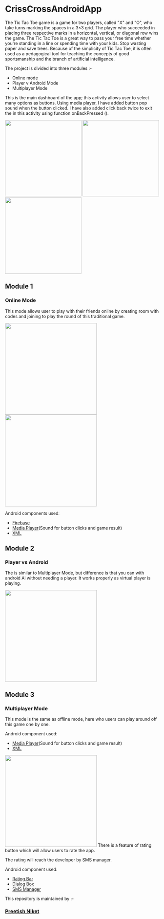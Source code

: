 # CrissCrossAndroidApp

The Tic Tac Toe game is a game for two players, called "X" and "O", who take turns marking the spaces in a 3×3 grid. The player who succeeded in placing three respective marks in a horizontal, vertical, or diagonal row wins the game. The Tic Tac Toe is a great way to pass your free time whether you're standing in a line or spending time with your kids. Stop wasting paper and save trees. Because of the simplicity of Tic Tac Toe, it is often used as a pedagogical tool for teaching the concepts of good sportsmanship and the branch of artificial intelligence.

The project is divided into three modules :-
<ul>
  <li>Online mode</li>
  <li>Player v Android Mode</li>
  <li>Multiplayer Mode</li>
</ul>

This is the main dashboard of the app; this activity allows user to select many options as buttons. Using media player, I have added button pop sound when the button clicked. I have also added click back twice to exit the in this activity using function onBackPressed ().

<p>
  <img src="https://github.com/PreetishNiket/CrissCross/blob/master/app/sampledata/ss1.png" width="250" />
  <img src="https://github.com/PreetishNiket/CrissCross/blob/master/app/sampledata/ss2.png" width="250" /> 
  <img src="https://github.com/PreetishNiket/CrissCross/blob/master/app/sampledata/ss8.png" width="250"/>
</p>

## Module 1
### Online Mode

This mode allows user to play with their friends online by creating room with codes and joining to play the round of this traditional game.

<p>
  <img src="https://github.com/PreetishNiket/CrissCross/blob/master/app/sampledata/ss5.png" width="300" />
  <img src="https://github.com/PreetishNiket/CrissCross/blob/master/app/sampledata/ss6.png" width="300" /> 
</p>
Android components used:
<ul>
  <li><a href="https://firebase.google.com">Firebase</a></li>
  <li><a href="https://developer.android.com/reference/android/media/MediaPlayer">Media Player</a>(Sound for button clicks and game result)</li>
  <li><a href="https://developer.android.com/guide/topics/ui/declaring-layout">XML</a></li>
</ul>

## Module 2
### Player vs Android

The is similar to Multiplayer Mode, but difference is that you can with android Ai without needing a player. It works properly as virtual player is playing.

<img src="https://github.com/PreetishNiket/CrissCross/blob/master/app/sampledata/ss4.png" width="300" />

## Module 3
### Multiplayer Mode

This mode is the same as offline mode, here who users can play around off this game one by one.

Android component used:
<ul>
  <li><a href="https://developer.android.com/reference/android/media/MediaPlayer">Media Player</a>(Sound for button clicks and game result)</li>
  <li><a href="https://developer.android.com/guide/topics/ui/declaring-layout">XML</a></li>
</ul>

<img src="https://github.com/PreetishNiket/CrissCross/blob/master/app/sampledata/ss3.png" width="300" />
There is a feature of rating button which will allow users to rate the app.

The rating will reach the developer by SMS manager.

Android component used:
<ul>
  <li><a href="https://developer.android.com/reference/android/widget/RatingBar">Rating Bar</a></li>
  <li><a href="https://developer.android.com/guide/topics/ui/dialogs">Dialog Box</a></li>
  <li><a href="https://developer.android.com/reference/kotlin/android/telephony/SmsManager">SMS Manager</a></li>
</ul>

This repository is maintained by :-
<br>   

<h3><a href="https://github.com/PreetishNiket"><b>Preetish Niket</b></a></h3>

